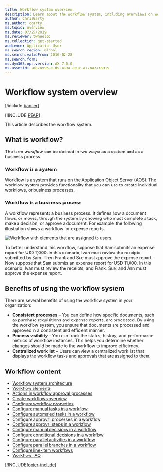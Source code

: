 ```yaml
---
title: Workflow system overview
description: Learn about the workflow system, including overviews on workflows on a business process and the benefits of using the workflow system.
author: ChrisGarty
ms.author: cgarty
ms.topic: overview
ms.date: 07/25/2019
ms.reviewer: twheeloc 
ms.collection: get-started
audience: Application User
ms.search.region: Global
ms.search.validFrom: 2016-02-28
ms.search.form:
ms.dyn365.ops.version: AX 7.0.0
ms.assetid: 20b78595-e1d9-439a-ae1c-a776a3438919
---
```


# Workflow system overview

[!include [banner](../includes/banner.md)]


[!INCLUDE [PEAP](../../../includes/peap-3.md)]

This article describes the workflow system.

## What is workflow?

The term *workflow* can be defined in two ways: as a system and as a business process.

### Workflow is a system

Workflow is a system that runs on the Application Object Server (AOS). The workflow system provides functionality that you can use to create individual workflows, or business processes.

### Workflow is a business process

A workflow represents a business process. It defines how a document flows, or moves, through the system by showing who must complete a task, make a decision, or approve a document. For example, the following illustration shows a workflow for expense reports.

![Workflow with elements that are assigned to users.](./media/workflow_user.gif)

To better understand this workflow, suppose that Sam submits an expense report for USD 7,000. In this scenario, Ivan must review the receipts submitted by Sam. Then Frank and Sue must approve the expense report. Now suppose that Sam submits an expense report for USD 11,000. In this scenario, Ivan must review the receipts, and Frank, Sue, and Ann must approve the expense report.

## Benefits of using the workflow system

There are several benefits of using the workflow system in your organization:

- **Consistent processes** – You can define how specific documents, such as purchase requisitions and expense reports, are processed. By using the workflow system, you ensure that documents are processed and approved in a consistent and efficient manner.
- **Process visibility** – You can track the status, history, and performance metrics of workflow instances. This helps you determine whether changes should be made to the workflow to improve efficiency.
- **Centralized work list** – Users can view a centralized work list that displays the workflow tasks and approvals that are assigned to them.


## Workflow content

+ [Workflow system architecture](../../dev-itpro/organization-administration/workflow-system-architecture.md)
+ [Workflow elements](workflow-elements.md)
+ [Actions in workflow approval processes](workflow-actions.md)
+ [Create workflows overview](create-workflow.md)
+ [Configure workflow properties](configure-workflow-properties.md)
+ [Configure manual tasks in a workflow](configure-manual-task-workflow.md)
+ [Configure automated tasks in a workflow](configure-automated-task-workflow.md)
+ [Configure approval processes in a workflow](configure-approval-process-workflow.md)
+ [Configure approval steps in a workflow](configure-approval-step-workflow.md)
+ [Configure manual decisions in a workflow](configure-manual-decision-workflow.md)
+ [Configure conditional decisions in a workflow](configure-conditional-decision-workflow.md)
+ [Configure parallel activities in a workflow](configure-parallel-activity-workflow.md)
+ [Configure parallel branches in a workflow](configure-parallel-branch-workflow.md)
+ [Configure line-item workflows](configure-line-item-workflow.md)
+ [Workflow FAQ](workflow-FAQ.md)


[!INCLUDE[footer-include](../../../includes/footer-banner.md)]

